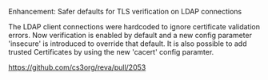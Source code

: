 Enhancement: Safer defaults for TLS verification on LDAP connections

The LDAP client connections were hardcoded to ignore certificate validation
errors. Now verification is enabled by default and a new config parameter 'insecure'
is introduced to override that default. It is also possible to add trusted Certificates
by using the new 'cacert' config paramter.

https://github.com/cs3org/reva/pull/2053
